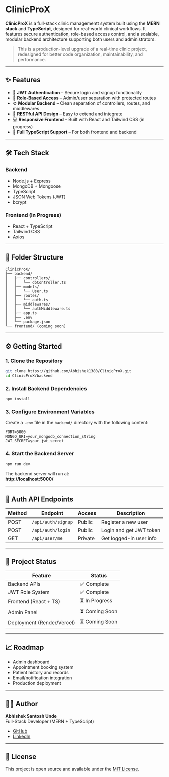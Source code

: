 # ClinicProX

**ClinicProX** is a full-stack clinic managementt system built using the **MERN stack** and **TypeScript**, designed for real-world clinical workflows. It features secure authentication, role-based access control, and a scalable, modular backend architecture supporting both users and administrators.

> This is a production-level upgrade of a real-time clinic project, redesigned for better code organization, maintainability, and performance.

---

## ✨ Features

- 🔐 **JWT Authentication** – Secure login and signup functionality
- 👥 **Role-Based Access** – Admin/user separation with protected routes
- ⚙️ **Modular Backend** – Clean separation of controllers, routes, and middlewares
- 🧩 **RESTful API Design** – Easy to extend and integrate
- 💻 **Responsive Frontend** – Built with React and Tailwind CSS (in progress)
- 🧠 **Full TypeScript Support** – For both frontend and backend

---

## 🛠 Tech Stack

### Backend
- Node.js + Express
- MongoDB + Mongoose
- TypeScript
- JSON Web Tokens (JWT)
- bcrypt

### Frontend (In Progress)
- React + TypeScript
- Tailwind CSS
- Axios

---

## 📁 Folder Structure

```
ClinicProX/
├── backend/
│   ├── controllers/
│   │   └── dbController.ts
│   ├── models/
│   │   └── User.ts
│   ├── routes/
│   │   └── auth.ts
│   ├── middlewares/
│   │   └── authMiddleware.ts
│   ├── app.ts
│   ├── .env
│   └── package.json
└── frontend/ (coming soon)
```

---

## ⚙️ Getting Started

### 1. Clone the Repository

```bash
git clone https://github.com/Abhishek1380/ClinicProX.git
cd ClinicProX/backend
```

### 2. Install Backend Dependencies

```bash
npm install
```

### 3. Configure Environment Variables

Create a `.env` file in the `backend/` directory with the following content:

```env
PORT=5000
MONGO_URI=your_mongodb_connection_string
JWT_SECRET=your_jwt_secret
```

### 4. Start the Backend Server

```bash
npm run dev
```

The backend server will run at:  
**http://localhost:5000/**

---

## 🔐 Auth API Endpoints

| Method | Endpoint           | Access   | Description             |
|--------|--------------------|----------|-------------------------|
| POST   | `/api/auth/signup` | Public   | Register a new user     |
| POST   | `/api/auth/login`  | Public   | Login and get JWT token |
| GET    | `/api/user/me`     | Private  | Get logged-in user info |

---

## 📌 Project Status

| Feature                      | Status         |
|------------------------------|----------------|
| Backend APIs                 | ✅ Complete     |
| JWT Role System              | ✅ Complete     |
| Frontend (React + TS)        | ⏳ In Progress  |
| Admin Panel                  | ⏳ Coming Soon  |
| Deployment (Render/Vercel)  | ⏳ Coming Soon  |

---

## 📈 Roadmap

- Admin dashboard
- Appointment booking system
- Patient history and records
- Email/notification integration
- Production deployment

---

## 👨‍💻 Author

**Abhishek Santosh Unde**  
Full-Stack Developer (MERN + TypeScript)  
- [GitHub](https://github.com/Abhishek1380)  
- [LinkedIn](https://www.linkedin.com/in/abhishek-santosh-unde-434212346)

---

## 📄 License

This project is open source and available under the [MIT License](LICENSE).
